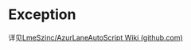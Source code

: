 # Exception

详见[LmeSzinc/AzurLaneAutoScript Wiki (github.com)](https://github.com/LmeSzinc/AzurLaneAutoScript/wiki/3.4.-Exception)

